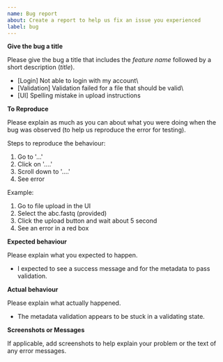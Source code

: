 ```yaml
---
name: Bug report
about: Create a report to help us fix an issue you experienced
label: bug
---
```


**Give the bug a title**

Please give the bug a title that includes the *feature name* followed by a short description (*title*).

* [Login] Not able to login with my account\
* [Validation] Validation failed for a file that should be valid\
* [UI] Spelling mistake in upload instructions


**To Reproduce**

Please explain as much as you can about what you were doing when the bug was observed (to help us reproduce the error for testing).

Steps to reproduce the behaviour:
1. Go to '...'
2. Click on '....'
3. Scroll down to '....'
4. See error

Example:

1. Go to file upload in the UI 
2. Select the abc.fastq (provided)
3. Click the upload button and wait about 5 second
4. See an error in a red box

**Expected behaviour**

Please explain what you expected to happen.
    
* I expected to see a success message and for the metadata to pass validation.

**Actual behaviour**

Please explain what actually happened.

* The metadata validation appears to be stuck in a validating state.

**Screenshots or Messages**

If applicable, add screenshots to help explain your problem or the text of any error messages.


